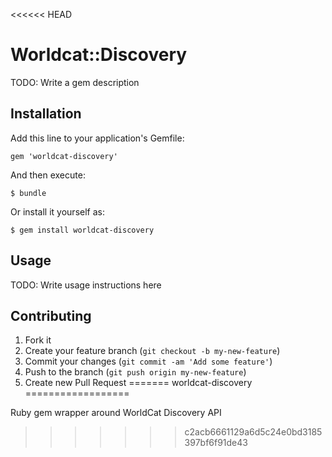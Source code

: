<<<<<< HEAD
# Worldcat::Discovery

TODO: Write a gem description

## Installation

Add this line to your application's Gemfile:

    gem 'worldcat-discovery'

And then execute:

    $ bundle

Or install it yourself as:

    $ gem install worldcat-discovery

## Usage

TODO: Write usage instructions here

## Contributing

1. Fork it
2. Create your feature branch (`git checkout -b my-new-feature`)
3. Commit your changes (`git commit -am 'Add some feature'`)
4. Push to the branch (`git push origin my-new-feature`)
5. Create new Pull Request
=======
worldcat-discovery
==================

Ruby gem wrapper around WorldCat Discovery API
>>>>>>> c2acb6661129a6d5c24e0bd3185397bf6f91de43
